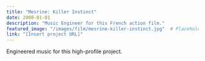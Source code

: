 ```yaml
---
title: "Mesrine: Killer Instinct"
date: 2008-01-01
description: "Music Engineer for this French action film."
featured_image: "/images/film/mesrine-killer-instinct.jpg"  # Placeholder for artwork
link: "[Insert project URL]"
---
```

Engineered music for this high-profile project.